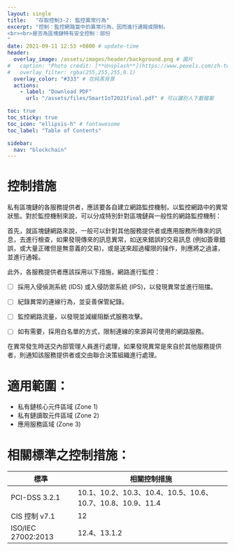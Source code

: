 ```yaml
---
layout: single
title:   "存取控制3-2: 監控異常行為"
excerpt: "控制：監控網路當中的異常行為，因而進行通報或限制。
<br><br>是否為區塊鏈特有安全控制：部份
" 
date: 2021-09-11 12:53 +0800 # update-time
header:
  overlay_image: /assets/images/header/background.png # 圖片
#   caption: "Photo credit: [**Unsplash**](https://www.pexels.com/zh-tw/search/earth/)" # 可以表示圖片來源
#   overlay_filter: rgba(255,255,255,0.1)
  overlay_color: "#333" # 在純黑背景
  actions:
    - label: "Download PDF"
      url: "/assets/files/SmartIoT2021final.pdf" # 可以讓別人下載檔案

toc: true
toc_sticky: true
toc_icon: "ellipsis-h" # fontawesome
toc_label: "Table of Contents"

sidebar:
  nav: "blockchain"
---
```


# 控制措施

私有區塊鏈的各服務提供者，應該要各自建立網路監控機制，以監控網路中的異常狀態。對於監控機制來說，可以分成特別針對區塊鏈與一般性的網路監控機制：

首先，就區塊鏈網路來說，一般可以針對其他服務提供者或應用服務所傳來的訊息，去進行檢查，如果發現傳來的訊息異常，如送來錯誤的交易訊息 (例如簽章錯誤，或大量正確但是無意義的交易)，或是送來超過權限的操作，則應將之過濾，並進行通報。

此外，各服務提供者應該採用以下措施，網路進行監控：
- [ ] 採用入侵偵測系統 (IDS) 或入侵防禦系統 (IPS)，以發現異常並進行阻擋。
- [ ] 紀錄異常的連線行為，並妥善保管紀錄。
- [ ] 監控網路流量，以發現並減緩阻斷式服務攻擊。
- [ ] 如有需要，採用白名單的方式，限制連線的來源與可使用的網路服務。


在異常發生時送交內部管理人員進行處理，如果發現異常是來自於其他服務提供者，則通知該服務提供者或交由聯合決策組織進行處理。

# 適用範圍：
- 私有鏈核心元件區域 (Zone 1)
- 私有鏈讀取元件區域 (Zone 2)
- 應用服務區域 (Zone 3)

# 相關標準之控制措施：


| 標準               | 相關控制措施                                               |
| ------------------ | ---------------------------------------------------------- |
| PCI-DSS  3.2.1     | 10.1、10.2、10.3、10.4、10.5、10.6、10.7、10.8、10.9、11.4 |
| CIS 控制 v7.1      | 12                                                         |
| ISO/IEC 27002:2013 | 12.4、13.1.2                                               |